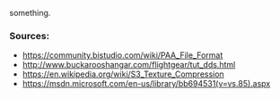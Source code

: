 something.

### Sources:
- https://community.bistudio.com/wiki/PAA_File_Format
- http://www.buckarooshangar.com/flightgear/tut_dds.html
- https://en.wikipedia.org/wiki/S3_Texture_Compression
- https://msdn.microsoft.com/en-us/library/bb694531(v=vs.85).aspx
